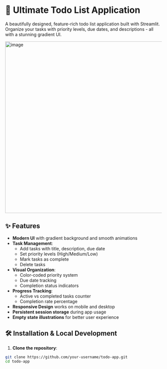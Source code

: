 # 🚀 Ultimate Todo List Application

A beautifully designed, feature-rich todo list application built with Streamlit. Organize your tasks with priority levels, due dates, and descriptions - all with a stunning gradient UI.



<img width="1114" height="553" alt="image" src="https://github.com/user-attachments/assets/950802c6-64bf-4616-a8a5-d3a87e9daf2d" />

## ✨ Features

- **Modern UI** with gradient background and smooth animations
- **Task Management**:
  - Add tasks with title, description, due date
  - Set priority levels (High/Medium/Low)
  - Mark tasks as complete
  - Delete tasks
- **Visual Organization**:
  - Color-coded priority system
  - Due date tracking
  - Completion status indicators
- **Progress Tracking**:
  - Active vs completed tasks counter
  - Completion rate percentage
- **Responsive Design** works on mobile and desktop
- **Persistent session storage** during app usage
- **Empty state illustrations** for better user experience

## 🛠️ Installation & Local Development

1. **Clone the repository**:
```bash
git clone https://github.com/your-username/todo-app.git
cd todo-app
